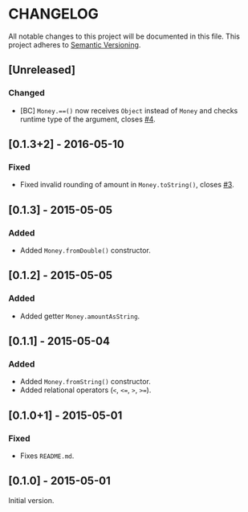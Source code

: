 CHANGELOG
=========

All notable changes to this project will be documented in this file.
This project adheres to [Semantic Versioning](http://semver.org/).


## [Unreleased]
### Changed
- [BC] `Money.==()` now receives `Object` instead of `Money` and checks runtime
  type of the argument, closes [#4](https://github.com/LitGroup/money.dart/issues/4).


## [0.1.3+2] - 2016-05-10
### Fixed
- Fixed invalid rounding of amount in `Money.toString()`, closes
  [#3](https://github.com/LitGroup/money.dart/issues/3).


## [0.1.3] - 2015-05-05
### Added
- Added `Money.fromDouble()` constructor.


## [0.1.2] - 2015-05-05
### Added
- Added getter `Money.amountAsString`.


## [0.1.1] - 2015-05-04
### Added
- Added `Money.fromString()` constructor.
- Added relational operators (`<`, `<=`, `>`, `>=`).


## [0.1.0+1] - 2015-05-01
### Fixed
- Fixes `README.md`.


## [0.1.0] - 2015-05-01
Initial version.
